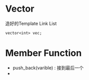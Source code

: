 # Vector

造好的Template Link List

```
vector<int> vec;
```

# Member Function

  - push_back(varible) : 接到最后一个
  - 
